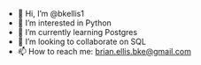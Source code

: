 - 👋 Hi, I’m @bkellis1
- 👀 I’m interested in Python
- 🌱 I’m currently learning Postgres
- 💞️ I’m looking to collaborate on SQL
- 📫 How to reach me: brian.ellis.bke@gmail.com


<!---
bkellis1/bkellis1 is a ✨ special ✨ repository because its `README.md` (this file) appears on your GitHub profile.
You can click the Preview link to take a look at your changes.
--->
